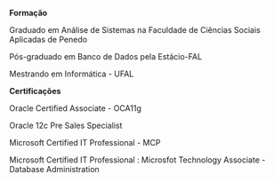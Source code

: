 
**Formação**

Graduado em Análise de Sistemas na Faculdade de Ciências Sociais Aplicadas de Penedo

Pós-graduado em Banco de Dados pela Estácio-FAL

Mestrando em Informática - UFAL


**Certificações**

Oracle Certified Associate - OCA11g 

Oracle 12c Pre Sales Specialist 

Microsoft Certified IT Professional - MCP 

Microsoft Certified IT Professional : Microsfot Technology Associate - Database Administration

